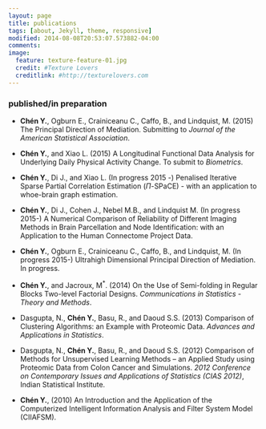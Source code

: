 ```yaml
---
layout: page
title: publications
tags: [about, Jekyll, theme, responsive]
modified: 2014-08-08T20:53:07.573882-04:00
comments:
image:
  feature: texture-feature-01.jpg
  credit: #Texture Lovers
  creditlink: #http://texturelovers.com
---
```


### published/in preparation
<!-- -**Wu Z**, Deloria-Knoll M, Hammitt LL, and Zeger SL, for the PERCH Core Team (2015). Partially Latent Class Models (pLCM) for Case-Control Studies of Childhood Pneumonia Etiology. *Journal of the Royal Statistical Society: Series C (Applied Statistics)*. doi: 10.1111/rssc.12101.[[pdf]](http://onlinelibrary.wiley.com/doi/10.1111/rssc.12101/abstract)[[ArXiv]](http://arxiv.org/abs/1411.5774)[[R code]](http://github.com/zhenkewu/nplcm)--> 

- **Chén Y.**, Ogburn E., Crainiceanu C., Caffo, B., and Lindquist, M. (2015) The Principal Direction of Mediation. Submitting to *Journal of the American Statistical Association*.

- **Chén Y.**, and Xiao L. (2015) A Longitudinal Functional Data Analysis for Underlying Daily Physical Activity Change. To submit to *Biometrics*. 
  
- **Chén Y.**, Di J., and Xiao L. (In progress 2015 -) Penalised Iterative Sparse Partial Correlation Estimation ($\Pi$-SPaCE) - with an application to whoe-brain graph estimation.
	

- **Chén Y.**, Di J., Cohen J., Nebel M.B., and Lindquist M. (In progress 2015-) A Numerical Comparison of Reliability of Different Imaging Methods in Brain Parcellation and Node Identification: with an Application to the Human Connectome Project Data.

- **Chén Y.**, Ogburn E., Crainiceanu C., Caffo, B., and Lindquist, M. (In progress 2015-) Ultrahigh Dimensional Principal Direction of Mediation. In progress.
	
- **Chén Y.**, and Jacroux, M$^*$. (2014) On the Use of Semi-folding in Regular Blocks Two-level Factorial Designs. *Communications in Statistics - Theory and Methods*.
	
- Dasgupta, N., **Chén Y.**, Basu, R., and Daoud S.S. (2013) Comparison of Clustering Algorithms: an Example with Proteomic Data. *Advances and Applications in Statistics*.
	
- Dasgupta, N., **Chén Y.**, Basu, R., and Daoud S.S. (2012) Comparison of Methods for Unsupervised Learning Methods – an Applied Study using Proteomic Data from Colon Cancer and Simulations. *2012 Conference on Contemporary Issues and Applications of Statistics (CIAS 2012)*, Indian Statistical Institute.
	
- **Chén Y.**, (2010) An Introduction and the Application of the Computerized Intelligent Information Analysis and Filter System Model (CIIAFSM).  